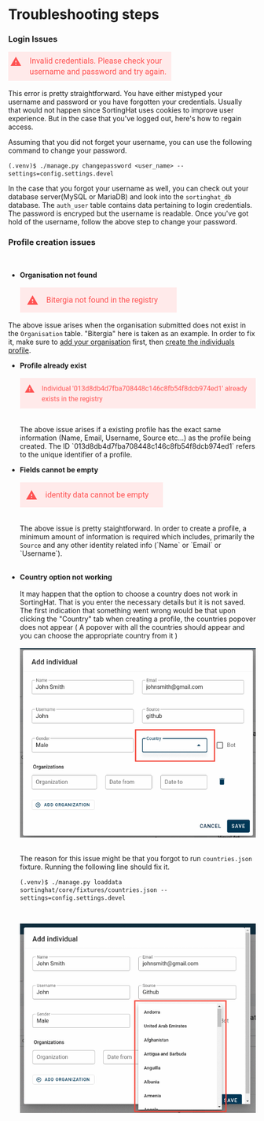 # Troubleshooting steps

### Login Issues

![sortinghat-invalid-credentials](./assets/sortinghat-invalid-credentials.png)

<!-- <img src="./assets/sortinghat-invalid-credentials.png" alt="sortinghat-invalid-credentials" style="display: block; margin-left: auto; margin-right: auto;" /> -->

This error is pretty straightforward. You have either mistyped your username and password or you have forgotten your credentials.
Usually that would not happen since SortingHat uses cookies to improve user experience. But in the case that you've logged out, here's how to regain access.

Assuming that you did not forget your username, you can use the following command to change your password.

```
(.venv)$ ./manage.py changepassword <user_name> --settings=config.settings.devel
```

In the case that you forgot your username as well, you can check out your database server(MySQL or MariaDB) and look into the `sortinghat_db` database. The `auth_user` table contains data pertaining to login credentials. The password is encryped but the username is readable. Once you've got hold of the username, follow the above step to change your password.

### Profile creation issues

<br>

- <strong>Organisation not found</strong><br><br>
  ![sortinghat-orgs](./assets/sortinghat-orgs.png)
  <!-- <img src="./assets/sortinghat-orgs.png" alt="sortinghat-orgs" style="display: block; margin-left: auto; margin-right: auto;" /> -->

The above issue arises when the organisation submitted does not exist in the `Organisation` table. "Bitergia" here is taken as an example.
In order to fix it, make sure to [add your organisation](https://vsevagen.github.io/grimoirelab-sortinghat/docs/sortinghat/add-org/) first, then [create the individuals profile](https://vsevagen.github.io/grimoirelab-sortinghat/docs/sortinghat/create-profile/).<br>

- <strong>Profile already exist</strong><br><br>
  ![sortinghat-sameIdentity](./assets/sortinghat-sameIdentity.png)
  <!-- <img src="./assets/sortinghat-sameIdentity.png" alt="sortinghat-sameIdentity" style="display: block; margin-left: auto; margin-right: auto;" /> -->
  <br>
  The above issue arises if a existing profile has the exact same information (Name, Email, Username, Source etc...) as the profile being created. The ID `013d8db4d7fba708448c146c8fb54f8dcb974ed1` refers to the unique identifier of a profile.

- <strong>Fields cannot be empty</strong><br><br>
  ![sortinghat-no-identity](./assets/sortinghat-no-identity.png)
  <!-- <img src="./assets/sortinghat-no-identity.png" alt="sortinghat-no-identity" style="display: block; margin-left: auto; margin-right: auto;" /> -->
  <br>
  The above issue is pretty staightforward. In order to create a profile, a minimum amount of information is required which includes, primarily the <code>Source</code> and any other identity related info (`Name` or `Email` or `Username`).<br><br>

- <strong>Country option not working</strong><br><br>
  It may happen that the option to choose a country does not work in SortingHat. That is you enter the necessary details but it is not saved. The first indication that something went wrong would be that upon clicking the "Country" tab when creating a profile, the countries popover does not appear ( A popover with all the countries should appear and you can choose the appropriate country from it )<br><br>
  ![no-country](./assets/no-country.png)
  <br><br>

  The reason for this issue might be that you forgot to run `countries.json` fixture. Running the following line should fix it.

  ```
  (.venv)$ ./manage.py loaddata sortinghat/core/fixtures/countries.json --settings=config.settings.devel
  ```

  <br>

  ![countries-fix](./assets/countries-fix.png)
